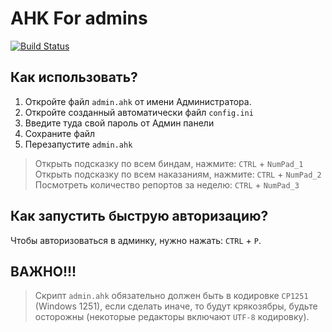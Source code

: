 # AHK For admins
[![Build Status](https://travis-ci.org/joemccann/dillinger.svg?branch=master)](https://gta5rp.com/)

## Как использовать?

1. Откройте файл `admin.ahk` от имени Администратора.
2. Откройте созданный автоматически файл `config.ini`
3. Введите туда свой пароль от Админ панели
4. Сохраните файл
5. Перезапустите `admin.ahk`

> Открыть подсказку по всем биндам, нажмите: `CTRL` + `NumPad_1`
> Открыть подсказку по всем наказаниям, нажмите: `CTRL` + `NumPad_2`
> Посмотреть количество репортов за неделю: `CTRL` + `NumPad_3`

## Как запустить быструю авторизацию?

Чтобы авторизоваться в админку, нужно нажать: `CTRL` + `P`.

## ВАЖНО!!!

> Скрипт `admin.ahk` обязательно должен быть в кодировке `CP1251` (Windows 1251), если сделать иначе, то будут крякозябры, будьте осторожны (некоторые редакторы включают `UTF-8` кодировку).